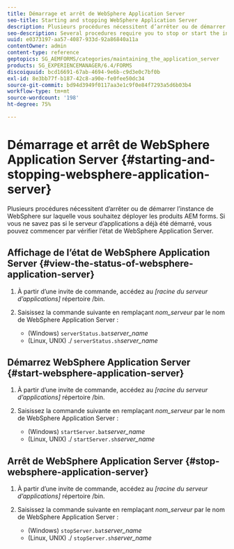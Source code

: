 ```yaml
---
title: Démarrage et arrêt de WebSphere Application Server
seo-title: Starting and stopping WebSphere Application Server
description: Plusieurs procédures nécessitent d’arrêter ou de démarrer l’instance de WebSphere sur laquelle vous souhaitez déployer les produits AEM forms. Ce document explique le démarrage et l’arrêt de WebSphere Application Server.
seo-description: Several procedures require you to stop or start the instance of WebSphere where you want to deploy AEM forms products. This document describes how to start and stop the WebSphere Application Server.
uuid: e0373197-aa57-4087-933d-92a86840a11a
contentOwner: admin
content-type: reference
geptopics: SG_AEMFORMS/categories/maintaining_the_application_server
products: SG_EXPERIENCEMANAGER/6.4/FORMS
discoiquuid: bcd16691-67ab-4694-9e6b-c9d3e0c7bf0b
exl-id: 8e3bb77f-b187-42c8-a90e-fe0fee50dc34
source-git-commit: bd94d3949f0117aa3e1c9f0e84f7293a5d6b03b4
workflow-type: tm+mt
source-wordcount: '198'
ht-degree: 75%

---
```


# Démarrage et arrêt de WebSphere Application Server {#starting-and-stopping-websphere-application-server}

Plusieurs procédures nécessitent d’arrêter ou de démarrer l’instance de WebSphere sur laquelle vous souhaitez déployer les produits AEM forms. Si vous ne savez pas si le serveur d’applications a déjà été démarré, vous pouvez commencer par vérifier l’état de WebSphere Application Server.

## Affichage de l’état de WebSphere Application Server {#view-the-status-of-websphere-application-server}

1. À partir d’une invite de commande, accédez au *[racine du serveur d’applications]* répertoire /bin.
1. Saisissez la commande suivante en remplaçant *nom_serveur* par le nom de WebSphere Application Server :

   * (Windows) `serverStatus.bat`*server_name*
   * (Linux, UNIX) ./ `serverStatus.sh`*server_name*

## Démarrez WebSphere Application Server {#start-websphere-application-server}

1. À partir d’une invite de commande, accédez au *[racine du serveur d’applications]* répertoire /bin.
1. Saisissez la commande suivante en remplaçant *nom_serveur* par le nom de WebSphere Application Server :

   * (Windows) `startServer.bat`*server_name*
   * (Linux, UNIX) ./ `startServer.sh`*server_name*

## Arrêt de WebSphere Application Server {#stop-websphere-application-server}

1. À partir d’une invite de commande, accédez au *[racine du serveur d’applications]* répertoire /bin.
1. Saisissez la commande suivante en remplaçant *nom_serveur* par le nom de WebSphere Application Server :

   * (Windows) `stopServer.bat`*server_name*
   * (Linux, UNIX) ./ `stopServer.sh`*server_name*
